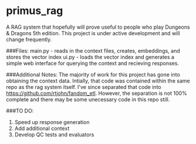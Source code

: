 # primus_rag
A RAG system that hopefully will prove useful to people who play Dungeons & Dragons 5th edition.
This project is under active development and will change frequently.

###Files:
main.py - reads in the context files, creates, embeddings, and stores the vector index
ui.py - loads the vector index and generates a simple web interface for querying the context and recieving responses.

###Additional Notes:
The majority of work for this project has gone into obtaining the context data.  Intially, that code was contained within the same repo as the rag system itself.
I've since separated that code into https://github.com/rtjohn/fandom_etl.  However, the separation is not 100% complete and there may be some unecessary code in this repo still.

###TO DO:
1. Speed up response generation
2. Add additional context
3. Develop QC tests and evaluators
